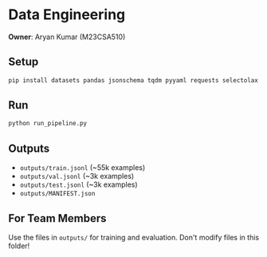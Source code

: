 # Data Engineering

**Owner**: Aryan Kumar (M23CSA510)

## Setup
```bash
pip install datasets pandas jsonschema tqdm pyyaml requests selectolax python-slugify orjson
```

## Run
```bash
python run_pipeline.py
```

## Outputs
- `outputs/train.jsonl` (~55k examples)
- `outputs/val.jsonl` (~3k examples)
- `outputs/test.jsonl` (~3k examples)
- `outputs/MANIFEST.json`

## For Team Members
Use the files in `outputs/` for training and evaluation.
Don't modify files in this folder!
